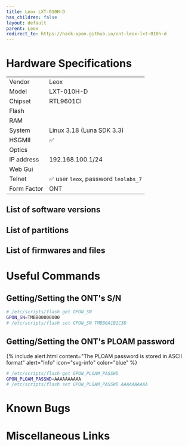 ```yaml
---
title: Leox LXT-010H-D
has_children: false
layout: default
parent: Leox
redirect_to: https://hack-xpon.github.io/ont-leox-lxt-010h-d
---
```


# Hardware Specifications

|             |                                      |
| ----------- | ------------------------------------ |
| Vendor      | Leox                                 |
| Model       | LXT-010H-D                           |
| Chipset     | RTL9601CI                            |
| Flash       |                                      |
| RAM         |                                      |
| System      | Linux 3.18 (Luna SDK 3.3)             |
| HSGMII      | ✅                                   |
| Optics      |                                      |
| IP address  | 192.168.100.1/24                     |
| Web Gui     |                                      |
| Telnet      | ✅ user `leox`, password `leolabs_7` |
| Form Factor | ONT                                  |


## List of software versions
## List of partitions
## List of firmwares and files

# Useful Commands

## Getting/Setting the ONT's S/N
```sh
# /etc/scripts/flash get GPON_SN
GPON_SN=TMBB00000000
# /etc/scripts/flash set GPON_SN TMBB0A1B2C3D
```

## Getting/Setting the ONT's PLOAM password

{% include alert.html content="The PLOAM password is stored in ASCII format" alert="Info" icon="svg-info" color="blue" %}

```sh
# /etc/scripts/flash get GPON_PLOAM_PASSWD
GPON_PLOAM_PASSWD=AAAAAAAAAA
# /etc/scripts/flash set GPON_PLOAM_PASSWD AAAAAAAAAA
```

# Known Bugs
# Miscellaneous Links


